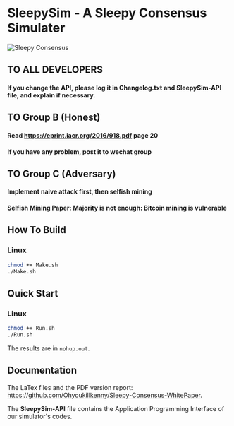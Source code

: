 # SleepySim - A Sleepy Consensus Simulater
![Sleepy Consensus](https://pbs.twimg.com/media/C1g0M5zW8AIKR0K.jpg)

## TO ALL DEVELOPERS
#### If you change the API, please log it in Changelog.txt and **SleepySim-API** file, and explain if necessary.

## TO Group B (Honest)
#### Read https://eprint.iacr.org/2016/918.pdf page 20
#### If you have any problem, post it to wechat group

## TO Group C (Adversary)
#### Implement naive attack first, then selfish mining
#### Selfish Mining Paper: Majority is not enough: Bitcoin mining is vulnerable

## How To Build

### Linux

```bash
chmod +x Make.sh
./Make.sh
```

## Quick Start

### Linux

```bash
chmod +x Run.sh
./Run.sh
```

The results are in `nohup.out`.

## Documentation

The LaTex files and the PDF version report: https://github.com/Ohyoukillkenny/Sleepy-Consensus-WhitePaper.

The **SleepySim-API** file contains the Application Programming Interface of our simulator's codes.
